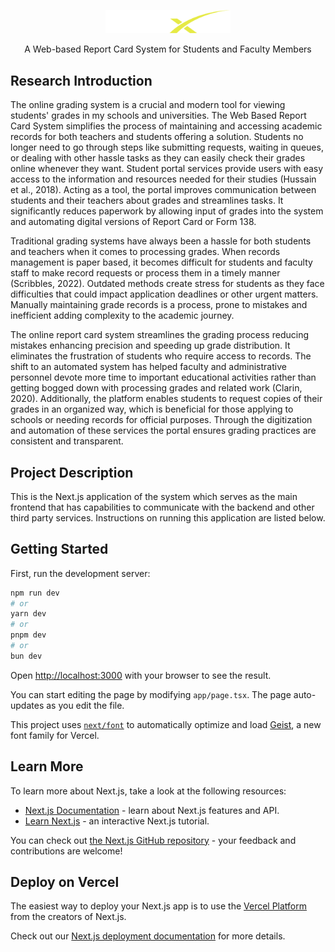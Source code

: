 <p align="center">
  <img src="apps/api/docs/images/Logo.svg" width="200" alt="GradeX logo" />
</p>
<p align="center">
A Web-based Report Card System for Students and Faculty Members
</p>

## Research Introduction
The online grading system is a crucial and modern tool for viewing students' grades in my schools and universities. The Web Based Report Card System simplifies the process of maintaining and accessing academic records for both teachers and students offering a solution. Students no longer need to go through steps like submitting requests, waiting in queues, or dealing with other hassle tasks as they can easily check their grades online whenever they want. Student portal services provide users with easy access to the information and resources needed for their studies (Hussain et al., 2018). Acting as a tool, the portal improves communication between students and their teachers about grades and streamlines tasks. It significantly reduces paperwork by allowing input of grades into the system and automating digital versions of Report Card or Form 138.

Traditional grading systems have always been a hassle for both students and teachers when it comes to processing grades. When records management is paper based, it becomes difficult for students and faculty staff to make record requests or process them in a timely manner (Scribbles, 2022). Outdated methods create stress for students as they face difficulties that could impact application deadlines or other urgent matters. Manually maintaining grade records is a process, prone to mistakes and inefficient adding complexity to the academic journey.

The online report card system streamlines the grading process reducing mistakes enhancing precision and speeding up grade distribution. It eliminates the frustration of students who require access to records. The shift to an automated system has helped faculty and administrative personnel devote more time to important educational activities rather than getting bogged down with processing grades and related work (Clarin, 2020). Additionally, the platform enables students to request copies of their grades in an organized way, which is beneficial for those applying to schools or needing records for official purposes. Through the digitization and automation of these services the portal ensures grading practices are consistent and transparent.

## Project Description
This is the Next.js application of the system which serves as the main frontend that has capabilities to communicate with the backend and other third party services. Instructions on running this application are listed below.

## Getting Started

First, run the development server:

```bash
npm run dev
# or
yarn dev
# or
pnpm dev
# or
bun dev
```

Open [http://localhost:3000](http://localhost:3000) with your browser to see the result.

You can start editing the page by modifying `app/page.tsx`. The page auto-updates as you edit the file.

This project uses [`next/font`](https://nextjs.org/docs/app/building-your-application/optimizing/fonts) to automatically optimize and load [Geist](https://vercel.com/font), a new font family for Vercel.

## Learn More

To learn more about Next.js, take a look at the following resources:

- [Next.js Documentation](https://nextjs.org/docs) - learn about Next.js features and API.
- [Learn Next.js](https://nextjs.org/learn) - an interactive Next.js tutorial.

You can check out [the Next.js GitHub repository](https://github.com/vercel/next.js) - your feedback and contributions are welcome!

## Deploy on Vercel

The easiest way to deploy your Next.js app is to use the [Vercel Platform](https://vercel.com/new?utm_medium=default-template&filter=next.js&utm_source=create-next-app&utm_campaign=create-next-app-readme) from the creators of Next.js.

Check out our [Next.js deployment documentation](https://nextjs.org/docs/app/building-your-application/deploying) for more details.
